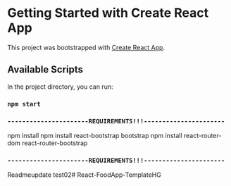 # Getting Started with Create React App

This project was bootstrapped with [Create React App](https://github.com/facebook/create-react-app).

## Available Scripts

In the project directory, you can run:

### `npm start`

### `----------------------REQUIREMENTS!!!----------------------`

npm install
npm install react-bootstrap bootstrap
npm install react-router-dom react-router-bootstrap 

### `----------------------REQUIREMENTS!!!----------------------`

Readmeupdate test02#   R e a c t - F o o d A p p - T e m p l a t e H G  
 